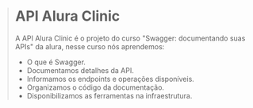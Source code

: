 > # API Alura Clinic
>
> A API Alura Clinic é o projeto do curso "Swagger: documentando suas APIs" da alura, nesse curso nós aprendemos:
>
> - O que é Swagger.
> - Documentamos detalhes da API.
> - Informamos os endpoints e operações disponíveis.
> - Organizamos o código da documentação.
> - Disponibilizamos as ferramentas na infraestrutura.

##
